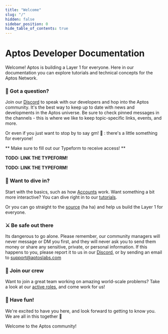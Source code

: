 ```yaml
---
title: "Welcome"
slug: "/"
hidden: false
sidebar_position: 0
hide_table_of_contents: true
---
```


# Aptos Developer Documentation

Welcome! Aptos is building a Layer 1 for everyone.
Here in our documentation you can explore tutorials and technical concepts for the Aptos Network.

### 🤔 Got a question?
Join our [Discord](https://discord.gg/zTDYBEud7U) to speak with our developers and hop into the Aptos community.
It's the best way to keep up to date with news and developments in the Aptos universe.
Be sure to check pinned messages in the channels - this is where we like to keep topic-specific links, events, and more.

Or even if you just want to stop by to say gm! 🌅 : there's a little something for everyone!

** Make sure to fill out our Typeform to receive access! **

**TODO: LINK THE TYPEFORM!**

**TODO: LINK THE TYPEFORM!**

### 🤿 Want to dive in?
Start with the basics, such as how [Accounts](/basics/basics-accounts) work.
Want something a bit more interactive? You can dive right in to our [tutorials](/tutorials/getting-started).

Or you can go straight to the [source](https://github.com/aptos-labs/aptos-core) (ha ha) and help us build the Layer 1 for everyone.

### ⚔️ Be safe out there
Its dangerous to go alone. Please remember, our community managers will never message or DM you first, and 
they will never ask you to send them money or share any sensitive, private, or personal information.
If this happens to you, please report it to us in our [Discord](https://discord.gg/zTDYBEud7U), or by sending an email
to [support@aptoslabs.com](mailto:support@aptoslabs.com)

### 💪 Join our crew
Want to join a great team working on amazing world-scale problems?
Take a look at our [active roles](https://boards.greenhouse.io/aptoslabs), and come work for us!

### 👾 Have fun!
We're excited to have you here, and look forward to getting to know you.
We are all in this together 🦍

Welcome to the Aptos community!
